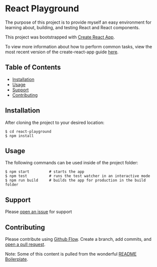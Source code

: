 # React Playground

The purpose of this project is to provide myself an easy environment for learning about, building, and testing React  and React components.

This project was bootstrapped with [Create React App](https://github.com/facebookincubator/create-react-app).

To view more information about how to perform common tasks, view the most recent version of the create-react-app guide [here](https://github.com/facebookincubator/create-react-app/blob/master/packages/react-scripts/template/README.md).

## Table of Contents
- [Installation](#installation)
- [Usage](#usage)
- [Support](#support)
- [Contributing](#contributing)

## Installation

After cloning the project to your desired location:

```
$ cd react-playground
$ npm install
```

## Usage

The following commands can be used inside of the project folder:

```
$ npm start         # starts the app
$ npm test          # runs the test watcher in an interactive mode
$ npm run build     # builds the app for production in the build folder
```

## Support

Please [open an issue](https://github.com/bwasilewski/react-playground/issues/new) for support

## Contributing

Please contribute using [Github Flow](https://guides.github.com/introduction/flow/). Create a branch, add commits, and [open a pull request](https://github.com/bwasilewski/react-playground/compare/).

Note: Some of this content is pulled from the wonderful [README Boilerplate](https://github.com/fraction/readme-boilerplate).
